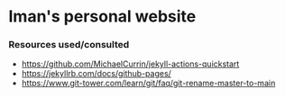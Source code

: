 # Iman's personal website

### Resources used/consulted

- https://github.com/MichaelCurrin/jekyll-actions-quickstart
- https://jekyllrb.com/docs/github-pages/
- https://www.git-tower.com/learn/git/faq/git-rename-master-to-main